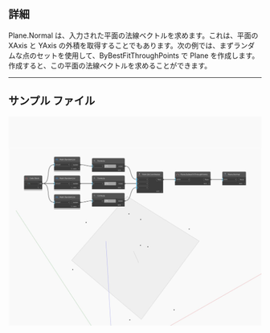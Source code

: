 ## 詳細
Plane.Normal は、入力された平面の法線ベクトルを求めます。これは、平面の XAxis と YAxis の外積を取得することでもあります。次の例では、まずランダムな点のセットを使用して、ByBestFitThroughPoints で Plane を作成します。作成すると、この平面の法線ベクトルを求めることができます。
___
## サンプル ファイル

![Normal](./Autodesk.DesignScript.Geometry.Plane.Normal_img.jpg)

